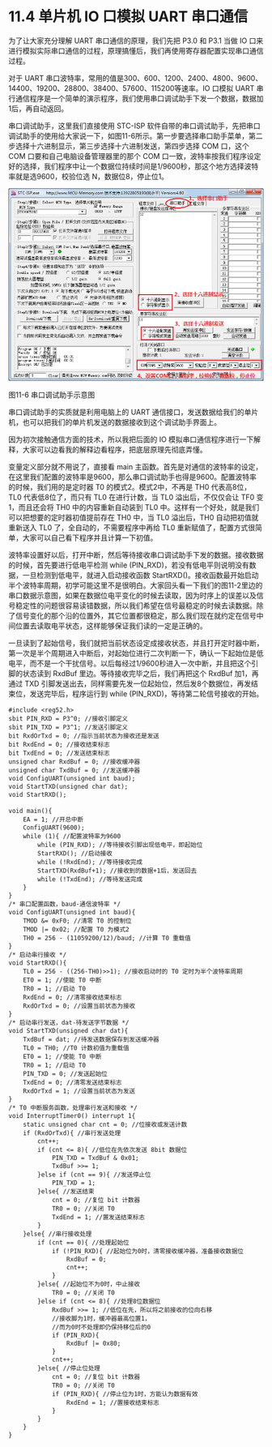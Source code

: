 # 11.4 单片机 IO 口模拟 UART 串口通信

为了让大家充分理解 UART 串口通信的原理，我们先把 P3.0 和 P3.1 当做 IO 口来进行模拟实际串口通信的过程，原理搞懂后，我们再使用寄存器配置实现串口通信过程。

对于 UART 串口波特率，常用的值是300、600、1200、2400、4800、9600、14400、19200、28800、38400、57600、115200等速率。IO 口模拟 UART 串行通信程序是一个简单的演示程序，我们使用串口调试助手下发一个数据，数据加1后，再自动返回。

串口调试助手，这里我们直接使用 STC-ISP 软件自带的串口调试助手，先把串口调试助手的使用给大家说一下，如图11-6所示。第一步要选择串口助手菜单，第二步选择十六进制显示，第三步选择十六进制发送，第四步选择 COM 口，这个 COM 口要和自己电脑设备管理器里的那个 COM 口一致，波特率按我们程序设定好的选择，我们程序中让一个数据位持续时间是1/9600秒，那这个地方选择波特率就是选9600，校验位选 N，数据位8，停止位1。 

![](images/39.png)

图11-6 串口调试助手示意图

串口调试助手的实质就是利用电脑上的 UART 通信接口，发送数据给我们的单片机，也可以把我们的单片机发送的数据接收到这个调试助手界面上。

因为初次接触通信方面的技术，所以我把后面的 IO 模拟串口通信程序进行一下解释，大家可以边看我的解释边看程序，把底层原理先彻底弄懂。

变量定义部分就不用说了，直接看 main 主函数。首先是对通信的波特率的设定，在这里我们配置的波特率是9600，那么串口调试助手也得是9600。配置波特率的时候，我们用的是定时器 T0 的模式2。模式2中，不再是 TH0 代表高8位，TL0 代表低8位了，而只有 TL0 在进行计数，当 TL0 溢出后，不仅仅会让 TF0 变1，而且还会将 TH0 中的内容重新自动装到 TL0 中。这样有一个好处，就是我们可以把想要的定时器初值提前存在 TH0 中，当 TL0 溢出后，TH0 自动把初值就重新送入 TL0 了，全自动的，不需要程序中再给 TL0 重新赋值了，配置方式很简单，大家可以自己看下程序并且计算一下初值。

波特率设置好以后，打开中断，然后等待接收串口调试助手下发的数据。接收数据的时候，首先要进行低电平检测 while (PIN_RXD)，若没有低电平则说明没有数据，一旦检测到低电平，就进入启动接收函数 StartRXD()。接收函数最开始启动半个波特率周期，初学可能这里不是很明白。大家回头看一下我们的图11-2里边的串口数据示意图，如果在数据位电平变化的时候去读取，因为时序上的误差以及信号稳定性的问题很容易读错数据，所以我们希望在信号最稳定的时候去读数据。除了信号变化的那个沿的位置外，其它位置都很稳定，那么我们现在就约定在信号中间位置去读取电平状态，这样能够保证我们读的一定是正确的。

一旦读到了起始信号，我们就把当前状态设定成接收状态，并且打开定时器中断，第一次是半个周期进入中断后，对起始位进行二次判断一下，确认一下起始位是低电平，而不是一个干扰信号。以后每经过1/9600秒进入一次中断，并且把这个引脚的状态读到 RxdBuf 里边。等待接收完毕之后，我们再把这个 RxdBuf 加1，再通过 TXD 引脚发送出去，同样需要先发一位起始位，然后发8个数据位，再发结束位，发送完毕后，程序运行到 while (PIN_RXD)，等待第二轮信号接收的开始。 

```
#include <reg52.h>
sbit PIN_RXD = P3^0; //接收引脚定义
sbit PIN_TXD = P3^1; //发送引脚定义
bit RxdOrTxd = 0; //指示当前状态为接收还是发送
bit RxdEnd = 0; //接收结束标志
bit TxdEnd = 0; //发送结束标志
unsigned char RxdBuf = 0; //接收缓冲器
unsigned char TxdBuf = 0; //发送缓冲器
void ConfigUART(unsigned int baud);
void StartTXD(unsigned char dat);
void StartRXD();

void main(){
    EA = 1; //开总中断
    ConfigUART(9600);
    while (1){ //配置波特率为9600
        while (PIN_RXD); //等待接收引脚出现低电平，即起始位
        StartRXD(); //启动接收
        while (!RxdEnd); //等待接收完成
        StartTXD(RxdBuf+1); //接收到的数据+1后，发送回去
        while (!TxdEnd); //等待发送完成
    }
}
/* 串口配置函数，baud-通信波特率 */
void ConfigUART(unsigned int baud){
    TMOD &= 0xF0; //清零 T0 的控制位
    TMOD |= 0x02; //配置 T0 为模式2
    TH0 = 256 - (11059200/12)/baud; //计算 T0 重载值
}
/* 启动串行接收 */
void StartRXD(){
    TL0 = 256 - ((256-TH0)>>1); //接收启动时的 T0 定时为半个波特率周期
    ET0 = 1; //使能 T0 中断
    TR0 = 1; //启动 T0
    RxdEnd = 0; //清零接收结束标志
    RxdOrTxd = 0; //设置当前状态为接收
}
/* 启动串行发送，dat-待发送字节数据 */
void StartTXD(unsigned char dat){
    TxdBuf = dat; //待发送数据保存到发送缓冲器
    TL0 = TH0; //T0 计数初值为重载值
    ET0 = 1; //使能 T0 中断
    TR0 = 1; //启动 T0
    PIN_TXD = 0; //发送起始位
    TxdEnd = 0; //清零发送结束标志
    RxdOrTxd = 1; //设置当前状态为发送
}
/* T0 中断服务函数，处理串行发送和接收 */
void InterruptTimer0() interrupt 1{
    static unsigned char cnt = 0; //位接收或发送计数
    if (RxdOrTxd){ //串行发送处理
        cnt++;
        if (cnt <= 8){ //低位在先依次发送 8bit 数据位
            PIN_TXD = TxdBuf & 0x01;
            TxdBuf >>= 1;
        }else if (cnt == 9){ //发送停止位
            PIN_TXD = 1;
        }else{ //发送结束
            cnt = 0; //复位 bit 计数器
            TR0 = 0; //关闭 T0
            TxdEnd = 1; //置发送结束标志
        }
    }else{ //串行接收处理
        if (cnt == 0){ //处理起始位
            if (!PIN_RXD){ //起始位为0时，清零接收缓冲器，准备接收数据位
                RxdBuf = 0;
                cnt++;
            }
        }else{ //起始位不为0时，中止接收
            TR0 = 0; //关闭 T0
        }else if (cnt <= 8){ //处理8位数据位
            RxdBuf >>= 1; //低位在先，所以将之前接收的位向右移
            //接收脚为1时，缓冲器最高位置1，
            //而为0时不处理即仍保持移位后的0
            if (PIN_RXD){
                RxdBuf |= 0x80;
            }
            cnt++;
        }else{ //停止位处理
            cnt = 0; //复位 bit 计数器
            TR0 = 0; //关闭 T0
            if (PIN_RXD){ //停止位为1时，方能认为数据有效
                RxdEnd = 1; //置接收结束标志
            }
        }
    }
}
```

